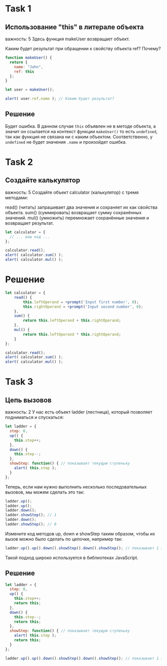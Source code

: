 # Task 1
## Использование "this" в литерале объекта
важность: 5
Здесь функция makeUser возвращает объект.

Каким будет результат при обращении к свойству объекта ref? Почему?
```js
function makeUser() {
  return {
    name: "John",
    ref: this
  };
}

let user = makeUser();

alert( user.ref.name ); // Каким будет результат?
```
## Решение
Будет ошибка.
В данном случае `this` объявлен не в методе объекта, а значит он ссылается на контекст функции `makeUser()` то есть `undefined`, так как функция не связана ни с каким объектом. Соответственно, у `undefined` не будет значения `.name` и произойдет ошибка.

# Task 2
## Создайте калькулятор
важность: 5
Создайте объект calculator (калькулятор) с тремя методами:

read() (читать) запрашивает два значения и сохраняет их как свойства объекта.
sum() (суммировать) возвращает сумму сохранённых значений.
mul() (умножить) перемножает сохранённые значения и возвращает результат.
```js
let calculator = {
  // ... ваш код ...
};

calculator.read();
alert( calculator.sum() );
alert( calculator.mul() );
```
# Решение
```js
let calculator = {
    read() {
        this.leftOperand = +prompt('Input first number', 0);
        this.rightOperand = +prompt('Input second number', 0);
    },
    sum() {
        return this.leftOperand + this.rightOperand;
    },
    mul() {
        return this.leftOperand * this.rightOperand;
    }
};

calculator.read();
alert( calculator.sum() );
alert( calculator.mul() );
```

# Task 3
## Цепь вызовов
важность: 2
У нас есть объект ladder (лестница), который позволяет подниматься и спускаться:
```js
let ladder = {
  step: 0,
  up() {
    this.step++;
  },
  down() {
    this.step--;
  },
  showStep: function() { // показывает текущую ступеньку
    alert( this.step );
  }
};
```
Теперь, если нам нужно выполнить несколько последовательных вызовов, мы можем сделать это так:
```js
ladder.up();
ladder.up();
ladder.down();
ladder.showStep(); // 1
ladder.down();
ladder.showStep(); // 0
```
Измените код методов up, down и showStep таким образом, чтобы их вызов можно было сделать по цепочке, например так:
```js
ladder.up().up().down().showStep().down().showStep(); // показывает 1 затем 0
```
Такой подход широко используется в библиотеках JavaScript.

## Решение
```js
let ladder = {
  step: 0,
  up() {
    this.step++;
    return this;
  },
  down() {
    this.step--;
    return this;
  },
  showStep: function() { // показывает текущую ступеньку
    alert( this.step );
    return this;
  }
};

ladder.up().up().down().showStep().down().showStep(); // показывает 1 затем 0
```